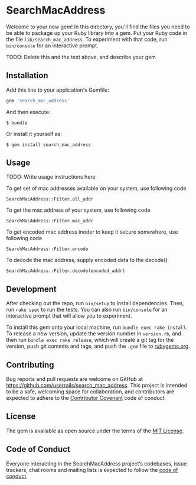 # SearchMacAddress

Welcome to your new gem! In this directory, you'll find the files you need to be able to package up your Ruby library into a gem. Put your Ruby code in the file `lib/search_mac_address`. To experiment with that code, run `bin/console` for an interactive prompt.

TODO: Delete this and the text above, and describe your gem

## Installation

Add this line to your application's Gemfile:

```ruby
gem 'search_mac_address'
```

And then execute:

    $ bundle

Or install it yourself as:

    $ gem install search_mac_address

## Usage

TODO: Write usage instructions here

To get set of mac addresses available on your system, use following code
```
SearchMacAddress::Filter.all_addr
```

To get the mac address of your system, use following code
```
SearchMacAddress::Filter.mac_addr
```

To get encoded mac address inoder to keep it secure somewhere, use following code 
```
SearchMacAddress::Filter.encode
```

To decode the mac address, supply encoded data to the decode()
```
SearchMacAddress::Filter.decode(encoded_addr)
```

## Development

After checking out the repo, run `bin/setup` to install dependencies. Then, run `rake spec` to run the tests. You can also run `bin/console` for an interactive prompt that will allow you to experiment.

To install this gem onto your local machine, run `bundle exec rake install`. To release a new version, update the version number in `version.rb`, and then run `bundle exec rake release`, which will create a git tag for the version, push git commits and tags, and push the `.gem` file to [rubygems.org](https://rubygems.org).

## Contributing

Bug reports and pull requests are welcome on GitHub at https://github.com/userrails/search_mac_address. This project is intended to be a safe, welcoming space for collaboration, and contributors are expected to adhere to the [Contributor Covenant](http://contributor-covenant.org) code of conduct.

## License

The gem is available as open source under the terms of the [MIT License](https://opensource.org/licenses/MIT).

## Code of Conduct

Everyone interacting in the SearchMacAddress project’s codebases, issue trackers, chat rooms and mailing lists is expected to follow the [code of conduct](https://github.com/userrails/search_mac_address/blob/master/CODE_OF_CONDUCT.md).

